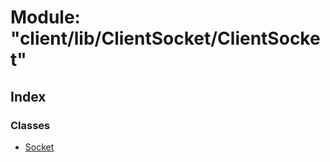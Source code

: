 
# Module: "client/lib/ClientSocket/ClientSocket"

## Index

### Classes

* [Socket](../classes/_client_lib_clientsocket_clientsocket_.socket.md)
